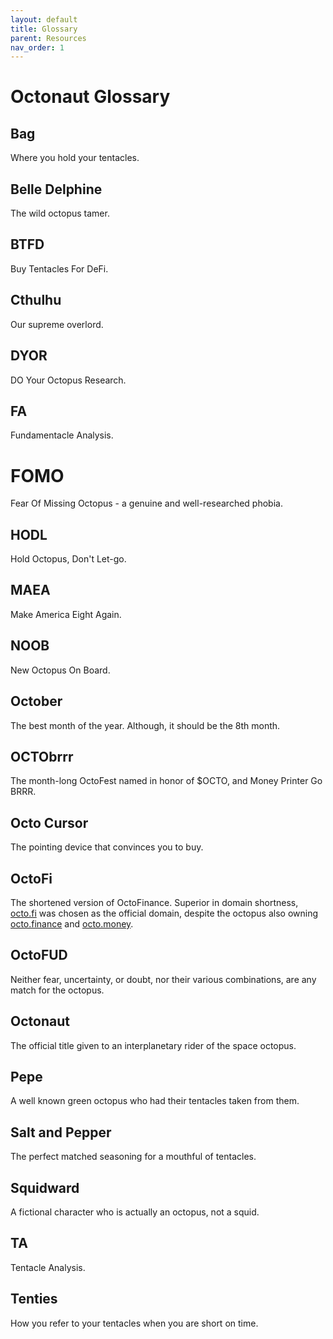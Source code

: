 ```yaml
---
layout: default
title: Glossary
parent: Resources 
nav_order: 1
---
```


# Octonaut Glossary

## Bag

Where you hold your tentacles.

## Belle Delphine

The wild octopus tamer.

## BTFD

Buy Tentacles For DeFi.

## Cthulhu

Our supreme overlord.

## DYOR

DO Your Octopus Research.

## FA

Fundamentacle Analysis.

# FOMO

Fear Of Missing Octopus - a genuine and well-researched phobia.

## HODL

Hold Octopus, Don't Let-go.

## MAEA

Make America Eight Again.

## NOOB

New Octopus On Board.

## October

The best month of the year. Although, it should be the 8th month.

## OCTObrrr

The month-long OctoFest named in honor of $OCTO, and Money Printer Go BRRR.

## Octo Cursor

The pointing device that convinces you to buy.

## OctoFi

The shortened version of OctoFinance. Superior in domain shortness, [octo.fi](https://octo.fi) was chosen as the official domain, despite the octopus also owning [octo.finance](https://octo.finance) and [octo.money](https://octo.money).

## OctoFUD

Neither fear, uncertainty, or doubt, nor their various combinations, are any match for the octopus.

## Octonaut

The official title given to an interplanetary rider of the space octopus.

## Pepe

A well known green octopus who had their tentacles taken from them.

## Salt and Pepper

The perfect matched seasoning for a mouthful of tentacles.

## Squidward

A fictional character who is actually an octopus, not a squid.

## TA

Tentacle Analysis.

## Tenties

How you refer to your tentacles when you are short on time.
